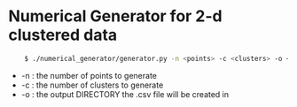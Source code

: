 #  Numerical Generator for 2-d clustered data

```bash
	$ ./numerical_generator/generator.py -n <points> -c <clusters> -o <out_dir>
```
* -n	: the  number of points to generate
* -c	: the number of clusters to generate
* -o	: the output DIRECTORY the .csv file will be created in
